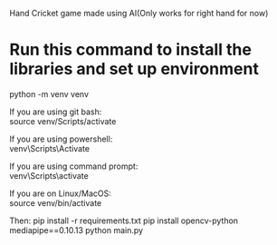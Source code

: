 Hand Cricket game made using AI(Only works for right hand for now)  

# Run this command to install the libraries and set up environment
python -m venv venv  

If you are using git bash:  
source venv/Scripts/activate  

If you are using powershell:  
venv\Scripts\Activate 

If you are using command prompt:  
venv\Scripts\activate 

If you are on Linux/MacOS:  
source venv/bin/activate

Then:
pip install -r requirements.txt
pip install opencv-python mediapipe==0.10.13
python main.py